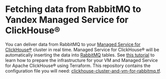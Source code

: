 # Fetching data from RabbitMQ to Yandex Managed Service for ClickHouse®

You can deliver data from RabbitMQ to your [Managed Service for ClickHouse®](https://yandex.cloud/en/docs/managed-clickhouse) cluster in real time. Managed Service for ClickHouse® will be automatically inserting the data into [RabbitMQ](https://clickhouse.com/docs/ru/engines/table-engines/integrations/rabbitmq) tables. See [this tutorial](https://yandex.cloud/en/docs/tutorials/dataplatform/fetch-data-from-rabbitmq) to learn how to prepare the infrastructure for your VM and Managed Service for Apache ClickHouse® using Terraform. This repository contains the configuration file you will need: [clickhouse-cluster-and-vm-for-rabbitmq.tf](clickhouse-cluster-and-vm-for-rabbitmq.tf).
